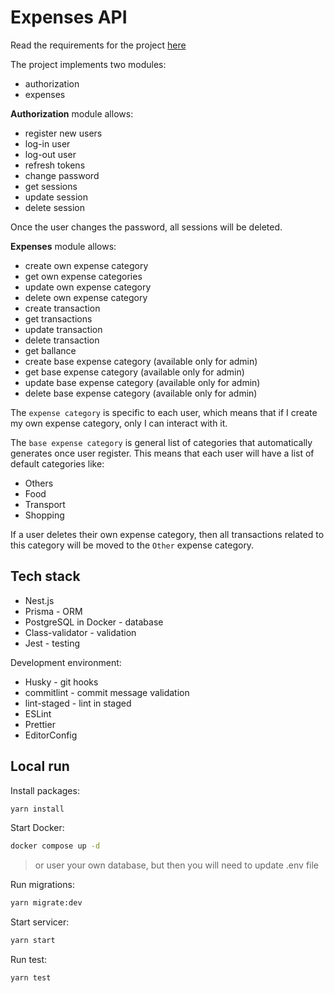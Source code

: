 # Expenses API

Read the requirements for the project [here](./Requirements.md)

The project implements two modules:

- authorization
- expenses

**Authorization** module allows:

- register new users
- log-in user
- log-out user
- refresh tokens
- change password
- get sessions
- update session
- delete session

Once the user changes the password, all sessions will be deleted.

**Expenses** module allows:

- create own expense category
- get own expense categories
- update own expense category
- delete own expense category
- create transaction
- get transactions
- update transaction
- delete transaction
- get ballance
- create base expense category (available only for admin)
- get base expense category (available only for admin)
- update base expense category (available only for admin)
- delete base expense category (available only for admin)

The `expense category` is specific to each user, which means that if I create my own expense category, only I can interact with it.

The `base expense category` is general list of categories that automatically generates once user register. This means that each user will have a list of default categories like:

- Others
- Food
- Transport
- Shopping

If a user deletes their own expense category, then all transactions related to this category will be moved to the `Other` expense category.

## Tech stack

- Nest.js
- Prisma - ORM
- PostgreSQL in Docker - database
- Class-validator - validation
- Jest - testing

Development environment:

- Husky - git hooks
- commitlint - commit message validation
- lint-staged - lint in staged
- ESLint
- Prettier
- EditorConfig

## Local run

Install packages:

```sh
yarn install
```

Start Docker:

```sh
docker compose up -d
```

> or user your own database, but then you will need to update .env file

Run migrations:

```sh
yarn migrate:dev
```

Start servicer:

```sh
yarn start
```

Run test:

```sh
yarn test
```
